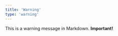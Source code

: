 ```yaml
---
title: 'Warning'
type: 'warning'
---
```


This is a warning message in Markdown. **Important!**
